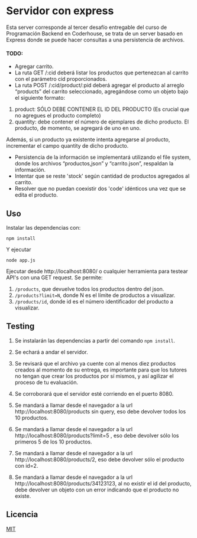 # Servidor con express

Esta server corresponde al tercer desafío entregable del curso de Programación Backend en Coderhouse, se trata de un server basado en Express donde se puede hacer consultas a una persistencia de archivos.

#### TODO:

- Agregar carrito.
- La ruta GET /:cid deberá listar los productos que pertenezcan al carrito con el parámetro cid proporcionados.
- La ruta POST /:cid/product/:pid deberá agregar el producto al arreglo “products” del carrito seleccionado, agregándose como un objeto bajo el
siguiente formato:
1.  product: SÓLO DEBE CONTENER EL ID DEL PRODUCTO (Es crucial que no agregues el producto completo)
2. quantity: debe contener el número de ejemplares de dicho producto. El producto, de momento, se agregará de uno en uno.

Además, si un producto ya existente intenta agregarse al producto, incrementar el campo quantity de dicho producto.

- Persistencia de la información se implementará utilizando el file system, donde los archivos “productos,json” y “carrito.json”, respaldan la información.
- Intentar que se reste 'stock' según cantidad de productos agregados al carrito. 
- Resolver que no puedan coexistir dos 'code' idénticos una vez que se edita el producto.

## Uso
Instalar las dependencias con:
```
npm install
```
Y ejecutar
```
node app.js
```

Ejecutar desde http://localhost:8080/ o cualquier herramienta para testear API's con una GET request.
Se permite:

1. `/products`, que devuelve todos los productos dentro del json.
2. `/products?limit=N`, donde N es el límite de productos a visualizar.
3. `/products/id`, donde id es el número identificador del producto a visualizar.

## Testing

1. Se instalarán las dependencias a partir del comando `npm install`.

2. Se echará a andar el servidor. 

3. Se revisará que el archivo ya cuente con al menos diez productos creados al momento de su entrega, es importante para que los tutores no tengan que crear los productos por sí mismos, y así agilizar el proceso de tu evaluación.

4. Se corroborará que el servidor esté corriendo en el puerto 8080.

5. Se mandará a llamar desde el navegador a la url http://localhost:8080/products sin query, eso debe devolver todos los 10 productos.

6. Se mandará a llamar desde el navegador a la url http://localhost:8080/products?limit=5 , eso debe devolver sólo los primeros 5 de los 10 productos.

7. Se mandará a llamar desde el navegador a la url http://localhost:8080/products/2, eso debe devolver sólo el producto con id=2.

8. Se mandará a llamar desde el navegador a la url http://localhost:8080/products/34123123, al no existir el id del producto, debe devolver un objeto con un error indicando que el producto no existe.

## Licencia

[MIT](https://choosealicense.com/licenses/mit/)